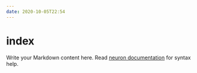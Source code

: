 ```yaml
---
date: 2020-10-05T22:54
---
```


# index

Write your Markdown content here. Read [neuron documentation](https://neuron.zettel.page/2011404.html) for syntax help.

